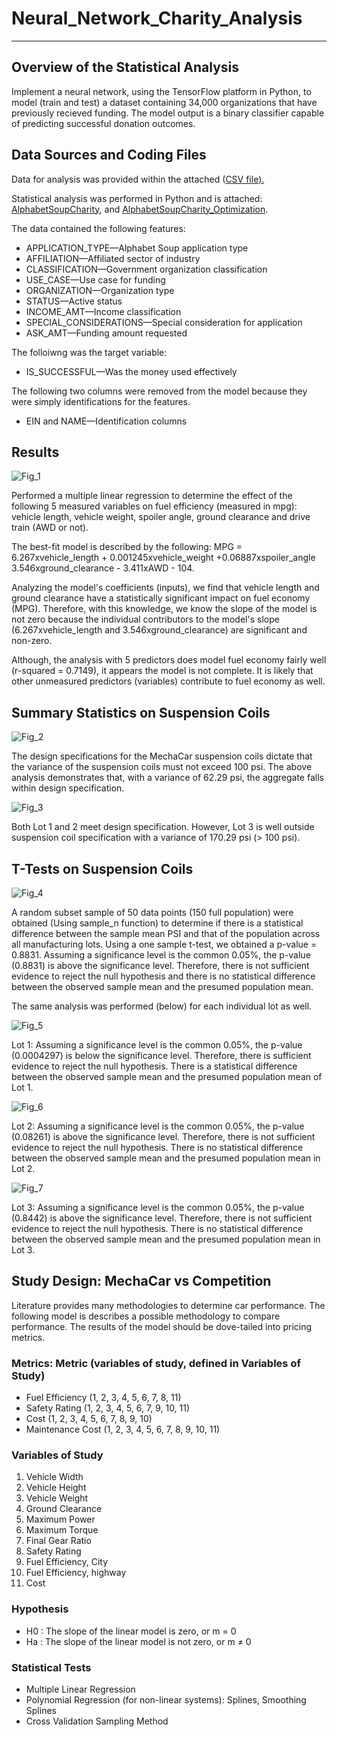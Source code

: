 # Neural_Network_Charity_Analysis
----------------------------------------------------------------------------------

## Overview of the Statistical Analysis 
Implement a neural network, using the TensorFlow platform in Python, to model (train and test) a dataset containing 34,000 organizations that have previously recieved funding. The model output is a binary classifier capable of predicting successful donation outcomes.  

## Data Sources and Coding Files
Data for analysis was provided within the attached ([CSV file). ](/Resources/charity_data.csv)

Statistical analysis was performed in Python and is attached:  [AlphabetSoupCharity](AlphabetSoupCharity.ipynb), and [AlphabetSoupCharity_Optimization](AlphabetSoupCharity_Optimization.ipynb).

The data contained the following features:
- APPLICATION_TYPE—Alphabet Soup application type
- AFFILIATION—Affiliated sector of industry
- CLASSIFICATION—Government organization classification
- USE_CASE—Use case for funding
- ORGANIZATION—Organization type
- STATUS—Active status
- INCOME_AMT—Income classification
- SPECIAL_CONSIDERATIONS—Special consideration for application
- ASK_AMT—Funding amount requested

The folloiwng was the target variable:
- IS_SUCCESSFUL—Was the money used effectively

The following two columns were removed from the model because they were simply identifications for the features.  
- EIN and NAME—Identification columns



## Results

![Fig_1](MechaCar_Statistical_Analysis/Screenshots/Linear_Regression_MPG.PNG)

Performed a multiple linear regression to determine the effect of the following 5 measured variables on fuel efficiency (measured in mpg): vehicle length, vehicle weight, spoiler angle, ground clearance and drive train (AWD or not).  

The best-fit model is described by the following:  MPG = 6.267xvehicle_length + 0.001245xvehicle_weight +0.06887xspoiler_angle 3.546xground_clearance - 3.411xAWD - 104.

Analyzing the model's coefficients (inputs), we find that vehicle length and ground clearance have a statistically significant impact on fuel economy (MPG).  Therefore, with this knowledge, we know the slope of the model is not zero because the individual contributors to the model's slope (6.267xvehicle_length and 3.546xground_clearance) are significant and non-zero.  

Although, the analysis with 5 predictors does model fuel economy fairly well (r-squared = 0.7149), it appears the model is not complete.  It is likely that other unmeasured predictors (variables) contribute to fuel economy as well.  

## Summary Statistics on Suspension Coils

![Fig_2](MechaCar_Statistical_Analysis/Screenshots/Suspension_central_tendancy.PNG)

The design specifications for the MechaCar suspension coils dictate that the variance of the suspension coils must not exceed 100 psi. The above analysis demonstrates that, with a variance of 62.29 psi, the aggregate falls within design specification.  


![Fig_3](MechaCar_Statistical_Analysis/Screenshots/Suspension_by_Lot.PNG)

Both Lot 1 and 2 meet design specification.  However, Lot 3 is well outside suspension coil specification with a variance of 170.29 psi (> 100 psi).  

## T-Tests on Suspension Coils

![Fig_4](MechaCar_Statistical_Analysis/Screenshots/ttest_PSI_allLots.PNG)

A random subset sample of 50 data points (150 full population) were obtained (Using sample_n function) to determine if there is a statistical difference between the sample mean PSI and that of the population across all manufacturing lots.  Using a one sample t-test, we obtained a p-value = 0.8831.  Assuming a significance level is the common 0.05%, the p-value (0.8831) is above the significance level.  Therefore, there is not sufficient evidence to reject the null hypothesis and there is no statistical difference between the observed sample mean and the presumed population mean.  

The same analysis was performed (below) for each individual lot as well.  

![Fig_5](MechaCar_Statistical_Analysis/Screenshots/ttest_PSI_Lot1.PNG)

Lot 1:  Assuming a significance level is the common 0.05%, the p-value (0.0004297)  is below the significance level.  Therefore, there is sufficient evidence to reject the null hypothesis. There is a statistical difference between the observed sample mean and the presumed population mean of Lot 1.  


![Fig_6](MechaCar_Statistical_Analysis/Screenshots/ttest_PSI_Lot2.PNG)

Lot 2:  Assuming a significance level is the common 0.05%, the p-value (0.08261) is above the significance level.  Therefore, there is not sufficient evidence to reject the null hypothesis.  There is no statistical difference between the observed sample mean and the presumed population mean in Lot 2.  


![Fig_7](MechaCar_Statistical_Analysis/Screenshots/ttest_PSI_Lot3.PNG)

Lot 3:  Assuming a significance level is the common 0.05%, the p-value (0.8442) is above the significance level.  Therefore, there is not sufficient evidence to reject the null hypothesis.  There is no statistical difference between the observed sample mean and the presumed population mean in Lot 3.  

## Study Design: MechaCar vs Competition

Literature provides many methodologies to determine car performance.  The following model is describes a possible methodology to compare performance. The results of the model should be dove-tailed into pricing metrics.  

### Metrics: Metric (variables of study, defined in Variables of Study)
- Fuel Efficiency (1, 2, 3, 4, 5, 6, 7, 8, 11)
- Safety Rating (1, 2, 3, 4, 5, 6, 7, 9, 10, 11)
- Cost (1, 2, 3, 4, 5, 6, 7, 8, 9, 10)
- Maintenance Cost (1, 2, 3, 4, 5, 6, 7, 8, 9, 10, 11)

### Variables of Study
1. Vehicle Width
2. Vehicle Height
3. Vehicle Weight
4. Ground Clearance
5. Maximum Power
6. Maximum Torque
7. Final Gear Ratio
8. Safety Rating
9. Fuel Efficiency, City
10. Fuel Efficiency, highway
11. Cost

### Hypothesis
- H0 : The slope of the linear model is zero, or m = 0
- Ha : The slope of the linear model is not zero, or m ≠ 0

### Statistical Tests
- Multiple Linear Regression
- Polynomial Regression (for non-linear systems): Splines, Smoothing Splines
- Cross Validation Sampling Method
